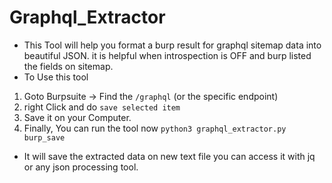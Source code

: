 # Graphql_Extractor
- This Tool will help you format a burp result for graphql sitemap data into beautiful JSON. it is helpful when introspection is OFF and burp listed the fields on sitemap.
- To Use this tool
1. Goto Burpsuite -> Find the `/graphql` (or the specific endpoint)
2. right Click and do `save selected item`
3. Save it on your Computer.
4. Finally, You can run the tool now `python3 graphql_extractor.py burp_save`

 - It will save the extracted data on new text file you can access it with jq or any json processing tool.
